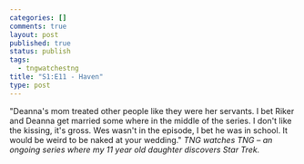```yaml
--- 
categories: []
comments: true
layout: post
published: true
status: publish
tags: 
  - tngwatchestng
title: "S1:E11 - Haven"
type: post
---
```

"Deanna's mom treated other people like they were her servants. I bet Riker and Deanna get married some where in the middle of the series. I don't like the kissing, it's gross. Wes wasn't in the episode, I bet he was in school. It would be weird to be naked at your wedding."
<em>TNG watches TNG – an ongoing series where my 11 year old daughter discovers Star Trek.</em>
